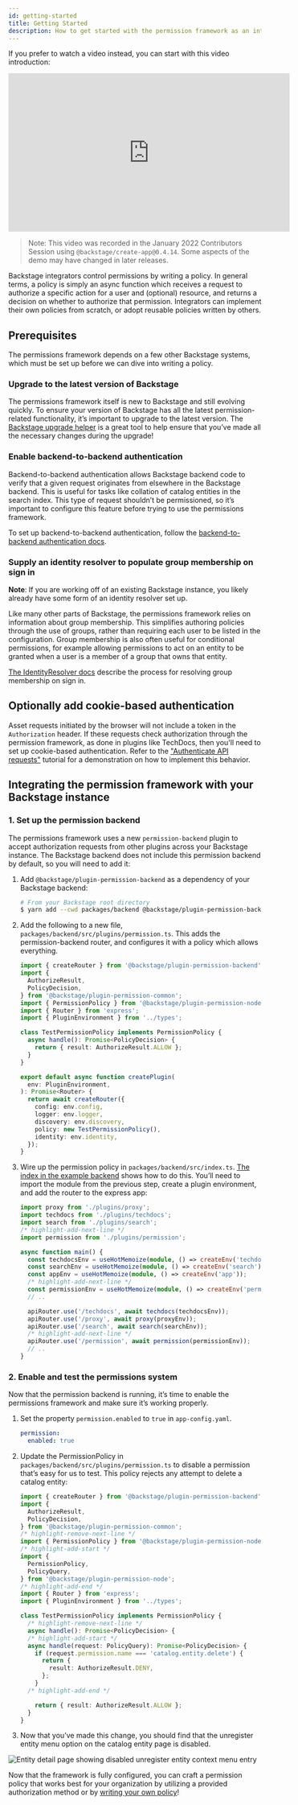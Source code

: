 ```yaml
---
id: getting-started
title: Getting Started
description: How to get started with the permission framework as an integrator
---
```


If you prefer to watch a video instead, you can start with this video introduction:

<iframe width="560" height="315" src="https://www.youtube.com/embed/EQr9tFClgG0" title="YouTube video player" frameborder="0" allow="accelerometer; autoplay; clipboard-write; encrypted-media; gyroscope; picture-in-picture" allowfullscreen></iframe>

> Note: This video was recorded in the January 2022 Contributors Session using `@backstage/create-app@0.4.14`. Some aspects of the demo may have changed in later releases.

Backstage integrators control permissions by writing a policy. In general terms, a policy is simply an async function which receives a request to authorize a specific action for a user and (optional) resource, and returns a decision on whether to authorize that permission. Integrators can implement their own policies from scratch, or adopt reusable policies written by others.

## Prerequisites

The permissions framework depends on a few other Backstage systems, which must be set up before we can dive into writing a policy.

### Upgrade to the latest version of Backstage

The permissions framework itself is new to Backstage and still evolving quickly. To ensure your version of Backstage has all the latest permission-related functionality, it’s important to upgrade to the latest version. The [Backstage upgrade helper](https://backstage.github.io/upgrade-helper/) is a great tool to help ensure that you’ve made all the necessary changes during the upgrade!

### Enable backend-to-backend authentication

Backend-to-backend authentication allows Backstage backend code to verify that a given request originates from elsewhere in the Backstage backend. This is useful for tasks like collation of catalog entities in the search index. This type of request shouldn’t be permissioned, so it’s important to configure this feature before trying to use the permissions framework.

To set up backend-to-backend authentication, follow the [backend-to-backend authentication docs](../tutorials/backend-to-backend-auth.md).

### Supply an identity resolver to populate group membership on sign in

**Note**: If you are working off of an existing Backstage instance, you likely already have some form of an identity resolver set up.

Like many other parts of Backstage, the permissions framework relies on information about group membership. This simplifies authoring policies through the use of groups, rather than requiring each user to be listed in the configuration. Group membership is also often useful for conditional permissions, for example allowing permissions to act on an entity to be granted when a user is a member of a group that owns that entity.

[The IdentityResolver docs](../auth/identity-resolver.md) describe the process for resolving group membership on sign in.

## Optionally add cookie-based authentication

Asset requests initiated by the browser will not include a token in the `Authorization` header. If these requests check authorization through the permission framework, as done in plugins like TechDocs, then you'll need to set up cookie-based authentication. Refer to the ["Authenticate API requests"](https://github.com/backstage/backstage/blob/master/contrib/docs/tutorials/authenticate-api-requests.md) tutorial for a demonstration on how to implement this behavior.

## Integrating the permission framework with your Backstage instance

### 1. Set up the permission backend

The permissions framework uses a new `permission-backend` plugin to accept authorization requests from other plugins across your Backstage instance. The Backstage backend does not include this permission backend by default, so you will need to add it:

1. Add `@backstage/plugin-permission-backend` as a dependency of your Backstage backend:

    ```bash
    # From your Backstage root directory
    $ yarn add --cwd packages/backend @backstage/plugin-permission-backend
    ```

2. Add the following to a new file, `packages/backend/src/plugins/permission.ts`. This adds the permission-backend router, and configures it with a policy which allows everything.

    ```typescript title="packages/backend/src/plugins/permission.ts"
    import { createRouter } from '@backstage/plugin-permission-backend';
    import {
      AuthorizeResult,
      PolicyDecision,
    } from '@backstage/plugin-permission-common';
    import { PermissionPolicy } from '@backstage/plugin-permission-node';
    import { Router } from 'express';
    import { PluginEnvironment } from '../types';

    class TestPermissionPolicy implements PermissionPolicy {
      async handle(): Promise<PolicyDecision> {
        return { result: AuthorizeResult.ALLOW };
      }
    }

    export default async function createPlugin(
      env: PluginEnvironment,
    ): Promise<Router> {
      return await createRouter({
        config: env.config,
        logger: env.logger,
        discovery: env.discovery,
        policy: new TestPermissionPolicy(),
        identity: env.identity,
      });
    }
    ```

3. Wire up the permission policy in `packages/backend/src/index.ts`. [The index in the example backend](https://github.com/backstage/backstage/blob/master/packages/backend/src/index.ts) shows how to do this. You’ll need to import the module from the previous step, create a plugin environment, and add the router to the express app:

    ```ts title="packages/backend/src/index.ts"
    import proxy from './plugins/proxy';
    import techdocs from './plugins/techdocs';
    import search from './plugins/search';
    /* highlight-add-next-line */
    import permission from './plugins/permission';

    async function main() {
      const techdocsEnv = useHotMemoize(module, () => createEnv('techdocs'));
      const searchEnv = useHotMemoize(module, () => createEnv('search'));
      const appEnv = useHotMemoize(module, () => createEnv('app'));
      /* highlight-add-next-line */
      const permissionEnv = useHotMemoize(module, () => createEnv('permission'));
      // ..

      apiRouter.use('/techdocs', await techdocs(techdocsEnv));
      apiRouter.use('/proxy', await proxy(proxyEnv));
      apiRouter.use('/search', await search(searchEnv));
      /* highlight-add-next-line */
      apiRouter.use('/permission', await permission(permissionEnv));
      // ..
    }
    ```

### 2. Enable and test the permissions system

Now that the permission backend is running, it’s time to enable the permissions framework and make sure it’s working properly.

1. Set the property `permission.enabled` to `true` in `app-config.yaml`.

    ```yaml title="app-config.yaml"
    permission:
      enabled: true
    ```

2. Update the PermissionPolicy in `packages/backend/src/plugins/permission.ts` to disable a permission that’s easy for us to test. This policy rejects any attempt to delete a catalog entity:

    ```ts title="packages/backend/src/plugins/permission.ts"
    import { createRouter } from '@backstage/plugin-permission-backend';
    import {
      AuthorizeResult,
      PolicyDecision,
    } from '@backstage/plugin-permission-common';
    /* highlight-remove-next-line */
    import { PermissionPolicy } from '@backstage/plugin-permission-node';
    /* highlight-add-start */
    import {
      PermissionPolicy,
      PolicyQuery,
    } from '@backstage/plugin-permission-node';
    /* highlight-add-end */
    import { Router } from 'express';
    import { PluginEnvironment } from '../types';

    class TestPermissionPolicy implements PermissionPolicy {
      /* highlight-remove-next-line */
      async handle(): Promise<PolicyDecision> {
      /* highlight-add-start */
      async handle(request: PolicyQuery): Promise<PolicyDecision> {
        if (request.permission.name === 'catalog.entity.delete') {
          return {
            result: AuthorizeResult.DENY,
          };
        }
      /* highlight-add-end */

        return { result: AuthorizeResult.ALLOW };
      }
    }
    ```

3. Now that you’ve made this change, you should find that the unregister entity menu option on the catalog entity page is disabled.

![Entity detail page showing disabled unregister entity context menu entry](../assets/permissions/disabled-unregister-entity.png)

Now that the framework is fully configured, you can craft a permission policy that works best for your organization by utilizing a provided authorization method or by [writing your own policy](./writing-a-policy.md)!
